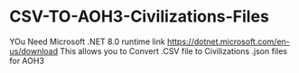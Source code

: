 # CSV-TO-AOH3-Civilizations-Files
YOu Need Microsoft .NET 8.0 runtime link
https://dotnet.microsoft.com/en-us/download
This allows you to Convert .CSV file to Civilizations .json files for AOH3
